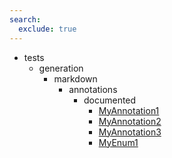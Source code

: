 ```yaml
---
search:
  exclude: true
---
```


- tests
    - generation
        - markdown
            - annotations
                - documented
                    - [MyAnnotation1](tests/generation/markdown/annotations/documented/MyAnnotation1.md)
                    - [MyAnnotation2](tests/generation/markdown/annotations/documented/MyAnnotation2.md)
                    - [MyAnnotation3](tests/generation/markdown/annotations/documented/MyAnnotation3.md)
                    - [MyEnum1](tests/generation/markdown/annotations/documented/MyEnum1.md)

